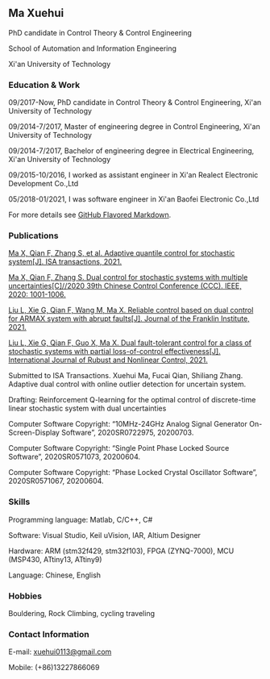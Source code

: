 ## Ma Xuehui

PhD candidate in Control Theory & Control Engineering

School of Automation and Information Engineering

Xi'an University of Technology

### Education & Work 

09/2017-Now, PhD candidate in Control Theory & Control Engineering, Xi'an University of Technology

09/2014-7/2017, Master of engineering degree in Control Engineering, Xi'an University of Technology

09/2014-7/2017, Bachelor of engineering degree in Electrical Engineering, Xi'an University of Technology

09/2015-10/2016, I worked as assistant engineer in Xi'an Realect Electronic Development Co.,Ltd

05/2018-01/2021, I was software engineer in Xi'an Baofei Electronic Co.,Ltd

For more details see [GitHub Flavored Markdown](https://guides.github.com/features/mastering-markdown/).

### Publications

[Ma X, Qian F, Zhang S, et al. Adaptive quantile control for stochastic system[J]. ISA transactions, 2021.](https://www.sciencedirect.com/science/article/abs/pii/S0019057821002950)

[Ma X, Qian F, Zhang S. Dual control for stochastic systems with multiple uncertainties[C]//2020 39th Chinese Control Conference (CCC). IEEE, 2020: 1001-1006.](https://ieeexplore.ieee.org/document/9189668)

[Liu L, Xie G, Qian F, Wang M, Ma X. Reliable control based on dual control for ARMAX system with abrupt faults[J]. Journal of the Franklin Institute, 2021.](https://www.sciencedirect.com/science/article/abs/pii/S0016003221002891)

[Liu L, Xie G, Qian F, Guo X, Ma X. Dual fault-tolerant control for a class of stochastic systems with partial loss-of-control effectiveness[J]. International Journal of Rubust and Nonlinear Control, 2021.](https://onlinelibrary.wiley.com/doi/abs/10.1002/rnc.5857)

Submitted to ISA Transactions. Xuehui Ma, Fucai Qian, Shiliang Zhang. Adaptive dual control with online outlier detection for uncertain system. 

Drafting: Reinforcement Q-learning for the optimal control of discrete-time linear stochastic system with dual uncertainties

Computer Software Copyright: “10MHz-24GHz Analog Signal Generator On-Screen-Display Software”, 2020SR0722975, 20200703.

Computer Software Copyright: “Single Point Phase Locked Source Software”, 2020SR0571073, 20200604.

Computer Software Copyright: “Phase Locked Crystal Oscillator Software”, 2020SR0571067, 20200604.

### Skills 

Programming language: Matlab, C/C++, C#

Software: Visual Studio, Keil uVision, IAR, Altium Designer

Hardware: ARM (stm32f429, stm32f103), FPGA (ZYNQ-7000), MCU (MSP430, ATtiny13, ATtiny9)

Language: Chinese, English

### Hobbies

Bouldering, Rock Climbing, cycling traveling

### Contact Information

E-mail: xuehui0113@gmail.com

Mobile: (+86)13227866069
